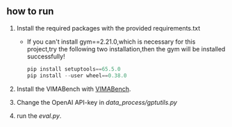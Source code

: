 ## how to run 

1. Install the required packages with the provided requirements.txt

   * If you can't install gym==2.21.0,which is necessary for this project,try the following two installation,then the gym will be installed successfully!

     ```python
     pip install setuptools==65.5.0
     pip install --user wheel==0.38.0
     ```

2. Install the VIMABench with [VIMABench](https://github.com/vimalabs/VimaBench).

3. Change the OpenAI API-key in *data_process/gptutils.py*

4. run the *eval.py*.

